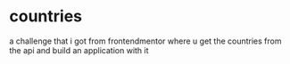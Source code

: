 # countries
a challenge that i got from frontendmentor where u get the countries from the api and build an application with it


